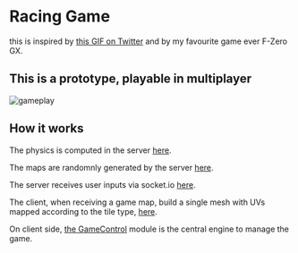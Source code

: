 # Racing Game

this is inspired by [this GIF on Twitter](https://twitter.com/Clandestine_vox/status/1301133609068359680) and by my favourite game ever F-Zero GX.

## This is a prototype, playable in multiplayer

![gameplay](https://f-zero-racing.s3.eu-west-3.amazonaws.com/images/2020-09-06_110141.jpg)

## How it works

The physics is computed in the server [here](https://github.com/felixmariotto/racing_game/blob/master/modules/updateGame.js).

The maps are randomnly generated by the server [here](https://github.com/felixmariotto/racing_game/blob/master/modules/buildMap.js).

The server receives user inputs via socket.io [here](https://github.com/felixmariotto/racing_game/blob/a14ca16238f74b830e903bf54e2ace5e4af7a8f4/app.js#L30-L96).

The client, when receiving a game map, build a single mesh with UVs mapped according to the tile type, [here](https://github.com/felixmariotto/racing_game/blob/master/src/js/GameMap.js).

On client side, [the GameControl](https://github.com/felixmariotto/racing_game/blob/master/src/js/GameControl.js) module is the central engine to manage the game.
